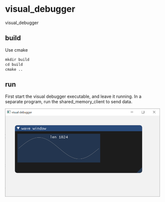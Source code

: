# visual_debugger

visual_debugger

## build
Use cmake
```
mkdir build
cd build
cmake ..
```

## run

First start the visual debugger executable, and leave it running. In a separate program, run the shared_memory_client to send data.

![](https://raw.githubusercontent.com/erwincoumans/visual_debugger/main/visual_debugger.png)
